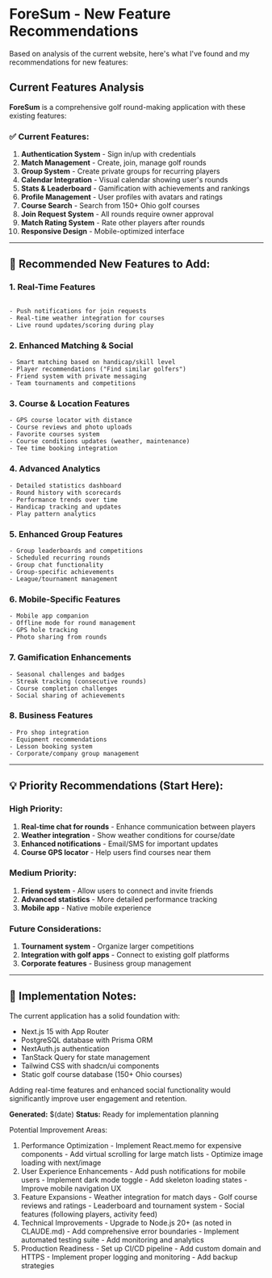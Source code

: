 # ForeSum - New Feature Recommendations

Based on analysis of the current website, here's what I've found and my recommendations for new features:

## Current Features Analysis

**ForeSum** is a comprehensive golf round-making application with these existing features:

### ✅ **Current Features:**
1. **Authentication System** - Sign in/up with credentials
2. **Match Management** - Create, join, manage golf rounds
3. **Group System** - Create private groups for recurring players
4. **Calendar Integration** - Visual calendar showing user's rounds
5. **Stats & Leaderboard** - Gamification with achievements and rankings
6. **Profile Management** - User profiles with avatars and ratings
7. **Course Search** - Search from 150+ Ohio golf courses
8. **Join Request System** - All rounds require owner approval
9. **Match Rating System** - Rate other players after rounds
10. **Responsive Design** - Mobile-optimized interface

---

## 🚀 **Recommended New Features to Add:**

### **1. Real-Time Features**
```

- Push notifications for join requests
- Real-time weather integration for courses
- Live round updates/scoring during play
```

### **2. Enhanced Matching & Social**
```
- Smart matching based on handicap/skill level
- Player recommendations ("Find similar golfers")
- Friend system with private messaging
- Team tournaments and competitions
```

### **3. Course & Location Features**
```
- GPS course locator with distance
- Course reviews and photo uploads
- Favorite courses system
- Course conditions updates (weather, maintenance)
- Tee time booking integration
```

### **4. Advanced Analytics**
```
- Detailed statistics dashboard
- Round history with scorecards
- Performance trends over time
- Handicap tracking and updates
- Play pattern analytics
```

### **5. Enhanced Group Features**
```
- Group leaderboards and competitions
- Scheduled recurring rounds
- Group chat functionality
- Group-specific achievements
- League/tournament management
```

### **6. Mobile-Specific Features**
```
- Mobile app companion
- Offline mode for round management
- GPS hole tracking
- Photo sharing from rounds
```

### **7. Gamification Enhancements**
```
- Seasonal challenges and badges
- Streak tracking (consecutive rounds)
- Course completion challenges
- Social sharing of achievements
```

### **8. Business Features**
```
- Pro shop integration
- Equipment recommendations
- Lesson booking system
- Corporate/company group management
```

---

## 💡 **Priority Recommendations (Start Here):**

### **High Priority:**
1. **Real-time chat for rounds** - Enhance communication between players
2. **Weather integration** - Show weather conditions for course/date
3. **Enhanced notifications** - Email/SMS for important updates
4. **Course GPS locator** - Help users find courses near them

### **Medium Priority:**
1. **Friend system** - Allow users to connect and invite friends
2. **Advanced statistics** - More detailed performance tracking
3. **Mobile app** - Native mobile experience

### **Future Considerations:**
1. **Tournament system** - Organize larger competitions
2. **Integration with golf apps** - Connect to existing golf platforms
3. **Corporate features** - Business group management

---

## 📝 **Implementation Notes:**

The current application has a solid foundation with:
- Next.js 15 with App Router
- PostgreSQL database with Prisma ORM
- NextAuth.js authentication
- TanStack Query for state management
- Tailwind CSS with shadcn/ui components
- Static golf course database (150+ Ohio courses)

Adding real-time features and enhanced social functionality would significantly improve user engagement and retention.



**Generated:** $(date)
**Status:** Ready for implementation planning





Potential Improvement Areas:

  1. Performance Optimization
    - Implement React.memo for expensive components
    - Add virtual scrolling for large match lists
    - Optimize image loading with next/image
  2. User Experience Enhancements
    - Add push notifications for mobile users
    - Implement dark mode toggle
    - Add skeleton loading states
    - Improve mobile navigation UX
  3. Feature Expansions
    - Weather integration for match days
    - Golf course reviews and ratings
    - Leaderboard and tournament system
    - Social features (following players, activity feed)
  4. Technical Improvements
    - Upgrade to Node.js 20+ (as noted in CLAUDE.md)
    - Add comprehensive error boundaries
    - Implement automated testing suite
    - Add monitoring and analytics
  5. Production Readiness
    - Set up CI/CD pipeline
    - Add custom domain and HTTPS
    - Implement proper logging and monitoring
    - Add backup strategies